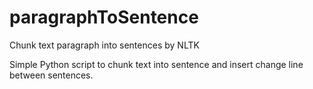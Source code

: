 # paragraphToSentence
Chunk text paragraph into sentences by NLTK

Simple Python script to chunk text into sentence and insert change line between sentences.
